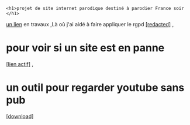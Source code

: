 
 
    <h1>projet de site internet parodique destiné à parodier France soir </h1>
<a href="https://france-nuit.github.io/article/">un lien</a>
en travaux
,Là où j'ai aidé à faire appliquer le rgpd 
<a href="https://france-nuit.github.io/article/">[redacted]</a> 
,<h1>pour voir si un site est en panne  </h1>
<a href="https://thomas-iniguez-visioli.github.io/status/">[lien actif]</a>
,<h1>un outil pour regarder youtube sans pub </h1>
<a href="https://github.com/thomas-iniguez-visioli/youtube-public/releases/latest">[download]</a>

      
      
 
    